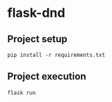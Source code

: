 # flask-dnd

## Project setup
```
pip install -r requirements.txt
```

## Project execution
```
flask run 
```
